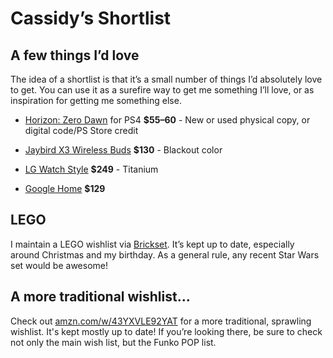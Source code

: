 # Cassidy&rsquo;s Shortlist


## A few things I&rsquo;d love

The idea of a shortlist is that it&rsquo;s a small number of things I&rsquo;d
absolutely love to get. You can use it as a surefire way to get me something
I&rsquo;ll love, or as inspiration for getting me something else.

* [Horizon: Zero Dawn](http://gamestop.com/product/ps4/games/horizon-zero-dawn/129080) for PS4 **$55–60** - New or used physical copy, or digital code/PS Store credit

* [Jaybird X3 Wireless Buds](http://www.jaybirdsport.com/shop/x3-product/) **$130** - Blackout color

* [LG Watch Style](https://store.google.com/us/product/lg_watch_style) **$249** - Titanium

* [Google Home](https://store.google.com/product/google_home) **$129**


## LEGO

I maintain a LEGO wishlist via [Brickset](http://brickset.com/sets/wantedby-cassidyjames).
It&rsquo;s kept up to date, especially around Christmas and my birthday. As a
general rule, any recent Star Wars set would be awesome!


## A more traditional wishlist&hellip;

Check out [amzn.com/w/43YXVLE92YAT](https://amzn.com/w/43YXVLE92YAT) for a more
traditional, sprawling wishlist. It's kept mostly up to date! If you&rsquo;re
looking there, be sure to check not only the main wish list, but the Funko POP
list.
